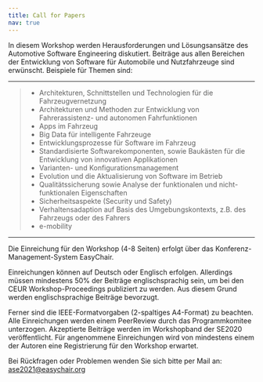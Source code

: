 ```yaml
---
title: Call for Papers
nav: true
---
```


In diesem Workshop werden Herausforderungen und Lösungsansätze des Automotive Software Engineering diskutiert. Beiträge aus allen Bereichen der Entwicklung von Software für Automobile und Nutzfahrzeuge sind erwünscht. Beispiele für Themen sind:

---

> - Architekturen, Schnittstellen und Technologien für die Fahrzeugvernetzung
> - Architekturen und Methoden zur Entwicklung von Fahrerassistenz- und autonomen Fahrfunktionen
> - Apps im Fahrzeug
> - Big Data für intelligente Fahrzeuge
> - Entwicklungsprozesse für Software im Fahrzeug
> - Standardisierte Softwarekomponenten, sowie Baukästen für die Entwicklung von innovativen Applikationen
> - Varianten- und Konfigurationsmanagement
> - Evolution und die Aktualisierung von Software im Betrieb
> - Qualitätssicherung sowie Analyse der funktionalen und nicht-funktionalen Eigenschaften
> - Sicherheitsaspekte (Security und Safety)   
> - Verhaltensadaption auf Basis des Umgebungskontexts, z.B. des Fahrzeugs oder des Fahrers
> - e-mobility

---

Die Einreichung für den Workshop (4-8 Seiten) erfolgt über das Konferenz-Management-System EasyChair.

Einreichungen können auf Deutsch oder Englisch erfolgen. Allerdings müssen mindestens 50% der Beiträge englischsprachig sein, um bei den CEUR Workshop-Proceedings publiziert zu werden. Aus diesem Grund werden englischsprachige Beiträge bevorzugt.

Ferner sind die IEEE-Formatvorgaben (2-spaltiges A4-Format) zu beachten. Alle Einreichungen werden einem PeerReview durch das Programmkomitee unterzogen. Akzeptierte Beiträge werden im Workshopband der SE2020 veröffentlicht. Für angenommene Einreichungen wird von mindestens einem der Autoren eine Registrierung für den Workshop erwartet. 

Bei Rückfragen oder Problemen wenden Sie sich bitte per Mail an: ase2021@easychair.org
